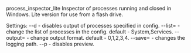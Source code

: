 process_inspector_lite
Inspector of processes running and closed in Windows. Lite version for use from a flash drive.



Settings:
--d - disables output of processes specified in config.
--list= - change the list of processes in the config. default - System,Services.
--output= - change output format. default - 0,1,2,3,4.
--save= - changes the logging path.
--p - disables preview.
